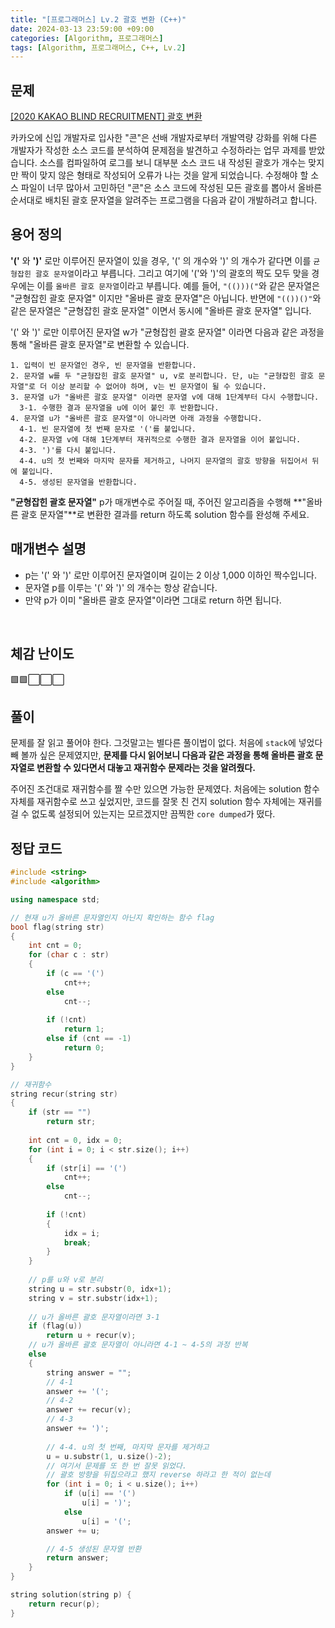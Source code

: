 ```yaml
---
title: "[프로그래머스] Lv.2 괄호 변환 (C++)"
date: 2024-03-13 23:59:00 +09:00
categories: [Algorithm, 프로그래머스]
tags: [Algorithm, 프로그래머스, C++, Lv.2]
---
```

## **문제**
[[2020 KAKAO BLIND RECRUITMENT] 괄호 변환](https://school.programmers.co.kr/learn/courses/30/lessons/60058)

카카오에 신입 개발자로 입사한 "콘"은 선배 개발자로부터 개발역량 강화를 위해 다른 개발자가 작성한 소스 코드를 분석하여 문제점을 발견하고 수정하라는 업무 과제를 받았습니다. 소스를 컴파일하여 로그를 보니 대부분 소스 코드 내 작성된 괄호가 개수는 맞지만 짝이 맞지 않은 형태로 작성되어 오류가 나는 것을 알게 되었습니다.
수정해야 할 소스 파일이 너무 많아서 고민하던 "콘"은 소스 코드에 작성된 모든 괄호를 뽑아서 올바른 순서대로 배치된 괄호 문자열을 알려주는 프로그램을 다음과 같이 개발하려고 합니다.
<br>

## **용어 정의**
**'('** 와 **')'** 로만 이루어진 문자열이 있을 경우, '(' 의 개수와 ')' 의 개수가 같다면 이를 `균형잡힌 괄호 문자열`이라고 부릅니다.
그리고 여기에 '('와 ')'의 괄호의 짝도 모두 맞을 경우에는 이를 `올바른 괄호 문자열`이라고 부릅니다.
예를 들어, `"(()))("`와 같은 문자열은 "균형잡힌 괄호 문자열" 이지만 "올바른 괄호 문자열"은 아닙니다.
반면에 `"(())()"`와 같은 문자열은 "균형잡힌 괄호 문자열" 이면서 동시에 "올바른 괄호 문자열" 입니다.

'(' 와 ')' 로만 이루어진 문자열 w가 "균형잡힌 괄호 문자열" 이라면 다음과 같은 과정을 통해 "올바른 괄호 문자열"로 변환할 수 있습니다.

```
1. 입력이 빈 문자열인 경우, 빈 문자열을 반환합니다. 
2. 문자열 w를 두 "균형잡힌 괄호 문자열" u, v로 분리합니다. 단, u는 "균형잡힌 괄호 문자열"로 더 이상 분리할 수 없어야 하며, v는 빈 문자열이 될 수 있습니다. 
3. 문자열 u가 "올바른 괄호 문자열" 이라면 문자열 v에 대해 1단계부터 다시 수행합니다. 
  3-1. 수행한 결과 문자열을 u에 이어 붙인 후 반환합니다. 
4. 문자열 u가 "올바른 괄호 문자열"이 아니라면 아래 과정을 수행합니다. 
  4-1. 빈 문자열에 첫 번째 문자로 '('를 붙입니다. 
  4-2. 문자열 v에 대해 1단계부터 재귀적으로 수행한 결과 문자열을 이어 붙입니다. 
  4-3. ')'를 다시 붙입니다. 
  4-4. u의 첫 번째와 마지막 문자를 제거하고, 나머지 문자열의 괄호 방향을 뒤집어서 뒤에 붙입니다. 
  4-5. 생성된 문자열을 반환합니다.
```

**"균형잡힌 괄호 문자열"** p가 매개변수로 주어질 때, 주어진 알고리즘을 수행해 **"올바른 괄호 문자열"**로 변환한 결과를 return 하도록 solution 함수를 완성해 주세요.
<br>

## **매개변수 설명**
- p는 '(' 와 ')' 로만 이루어진 문자열이며 길이는 2 이상 1,000 이하인 짝수입니다.
- 문자열 p를 이루는 '(' 와 ')' 의 개수는 항상 같습니다.
- 만약 p가 이미 "올바른 괄호 문자열"이라면 그대로 return 하면 됩니다.
<br>

## **체감 난이도**
🟩🟩⬜⬜⬜
<br>

## **풀이**
문제를 잘 읽고 풀어야 한다. 그것말고는 별다른 풀이법이 없다. 처음에 `stack`에 넣었다 빼 볼까 싶은 문제였지만, **문제를 다시 읽어보니 다음과 같은 과정을 통해 올바른 괄호 문자열로 변환할 수 있다면서 대놓고 재귀함수 문제라는 것을 알려줬다.**

주어진 조건대로 재귀함수를 짤 수만 있으면 가능한 문제였다. 처음에는 solution 함수 자체를 재귀함수로 쓰고 싶었지만, 코드를 잘못 친 건지 solution 함수 자체에는 재귀를 걸 수 없도록 설정되어 있는지는 모르겠지만 끔찍한 `core dumped`가 떴다.
<br>

## **정답 코드**
```c++
#include <string>
#include <algorithm>

using namespace std;

// 현재 u가 올바른 문자열인지 아닌지 확인하는 함수 flag
bool flag(string str)
{
    int cnt = 0;
    for (char c : str)
    {
        if (c == '(')
            cnt++;
        else
            cnt--;
        
        if (!cnt)
            return 1;
        else if (cnt == -1)
            return 0;
    }
}

// 재귀함수
string recur(string str)
{
    if (str == "")
        return str;
    
    int cnt = 0, idx = 0;
    for (int i = 0; i < str.size(); i++)
    {
        if (str[i] == '(')
            cnt++;
        else
            cnt--;
        
        if (!cnt)
        {
            idx = i;
            break;
        }
    }
    
    // p를 u와 v로 분리
    string u = str.substr(0, idx+1);
    string v = str.substr(idx+1);
    
    // u가 올바른 괄호 문자열이라면 3-1
    if (flag(u))
        return u + recur(v);
    // u가 올바른 괄호 문자열이 아니라면 4-1 ~ 4-5의 과정 반복
    else
    {
        string answer = "";
        // 4-1
        answer += '(';
        // 4-2
        answer += recur(v);
        // 4-3
        answer += ')';
        
        // 4-4. u의 첫 번째, 마지막 문자를 제거하고
        u = u.substr(1, u.size()-2);
        // 여기서 문제를 또 한 번 잘못 읽었다.
        // 괄호 방향을 뒤집으라고 했지 reverse 하라고 한 적이 없는데
        for (int i = 0; i < u.size(); i++)
            if (u[i] == '(')
                u[i] = ')';
            else
                u[i] = '(';
        answer += u;

        // 4-5 생성된 문자열 반환
        return answer;
    }
}

string solution(string p) {    
    return recur(p);
}
```